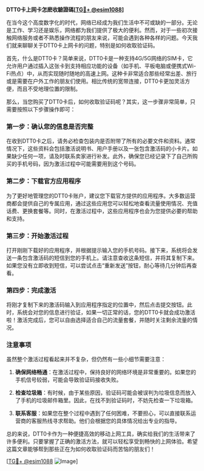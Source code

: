 **DTT0卡上网卡怎麽收驗證碼[[TG💪+ @esim1088](https://t.me/s/esim1088)]**

在当今这个高度数字化的时代，网络已经成为我们生活中不可或缺的一部分。无论是工作、学习还是娱乐，网络都为我们提供了极大的便利。然而，对于一些初次接触网络服务或者不熟悉操作流程的朋友来说，可能会遇到各种各样的问题。今天我们就来聊聊关于DTT0卡上网卡的问题，特别是如何收取验证码。

首先，什么是DTT0卡？简单来说，DTT0卡是一种支持4G/5G网络的SIM卡，它允许用户通过插入这张卡到支持相应功能的设备（如手机、平板电脑或便携式Wi-Fi热点）中，从而实现随时随地的高速上网。这种卡非常适合那些经常出差、旅行或是需要在户外工作的朋友们使用。相比传统的宽带连接，DTT0卡更加灵活方便，而且不受地理位置的限制。

那么，当您购买了DTT0卡后，如何收取验证码呢？其实，这一步骤非常简单，只需要按照以下步骤操作即可：

### 第一步：确认您的信息是否完整

在收到DTT0卡之后，请务必检查包装内是否附带了所有的必要文件和资料。通常情况下，这些资料会包括激活说明书、用户手册以及一张包含激活码的小卡片。如果缺少任何一项，请及时联系卖家进行补发。此外，确保您已经记录下了自己所购买的手机号码，因为激活过程中可能需要用到这个号码。

### 第二步：下载官方应用程序

为了更好地管理您的DTT0卡账户，建议您下载官方提供的应用程序。大多数运营商都会提供自己的专属应用，通过这些应用您可以轻松地查看流量使用情况、充值话费、更换套餐等。同时，在激活过程中，这些应用程序也会为您提供必要的帮助和支持。

### 第三步：开始激活过程

打开刚刚下载好的应用程序，并根据提示输入您的手机号码。接下来，系统将会发送一条包含激活码的短信到您的手机上。请注意查收这条短信，并将其复制下来。如果您没有立即收到短信，可以尝试点击“重新发送”按钮，耐心等待几分钟后再查看。

### 第四步：完成激活

将刚才复制下来的激活码输入到应用程序指定的位置中，然后点击提交按钮。此时，系统会对您的信息进行验证，如果一切正常的话，您的DTT0卡就会成功激活啦！激活完成后，您可以自由选择适合自己的流量套餐，并随时关注剩余流量的情况。

### 注意事项

虽然整个激活过程看起来并不复杂，但仍然有一些小细节需要注意：

1. **确保网络畅通**：在激活过程中，保持良好的网络环境是非常重要的。如果您的手机信号较弱，可能会导致验证码接收失败。
   
2. **检查垃圾箱**：有时候，由于某些原因，验证码可能会被误判为垃圾信息而放入了手机的垃圾邮件箱里。因此，在找不到验证码时，不妨先检查一下垃圾箱。

3. **联系客服**：如果您在整个过程中遇到了任何困难，不要担心，可以直接联系运营商的客服热线寻求帮助。他们会根据您的具体情况给出专业的指导。

总的来说，DTT0卡作为一种便捷高效的移动上网工具，确实给我们的生活带来了许多便利。只要掌握了正确的激活方法，就可以轻松享受到畅快的上网体验。希望这篇文章能够帮到那些正在为如何收取验证码而苦恼的朋友们！

[[TG💪+ @esim1088](https://t.me/s/esim1088) ![Image](https://i.postimg.cc/4NQfJmqS/Snipaste-2025-05-13-00-14-12.png)]
